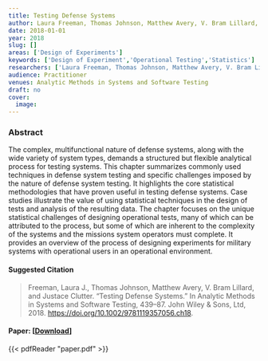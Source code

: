 ```yaml
---
title: Testing Defense Systems
author: Laura Freeman, Thomas Johnson, Matthew Avery, V. Bram Lillard, Justace Clutter
date: 2018-01-01
year: 2018
slug: []
areas: ['Design of Experiments']
keywords: ['Design of Experiment','Operational Testing','Statistics']
researchers: ['Laura Freeman, Thomas Johnson, Matthew Avery, V. Bram Lillard, Justace Clutter']
audience: Practitioner
venues: Analytic Methods in Systems and Software Testing
draft: no
cover:
  image: 
---
```




### Abstract
The complex, multifunctional nature of defense systems, along with the wide variety of system types, demands a structured but flexible analytical process for testing systems. This chapter summarizes commonly used techniques in defense system testing and specific challenges imposed by the nature of defense system testing. It highlights the core statistical methodologies that have proven useful in testing defense systems. Case studies illustrate the value of using statistical techniques in the design of tests and analysis of the resulting data. The chapter focuses on the unique statistical challenges of designing operational tests, many of which can be attributed to the process, but some of which are inherent to the complexity of the systems and the missions system operators must complete. It provides an overview of the process of designing experiments for military systems with operational users in an operational environment.

#### Suggested Citation
> Freeman, Laura J., Thomas Johnson, Matthew Avery, V. Bram Lillard, and Justace Clutter. “Testing Defense Systems.” In Analytic Methods in Systems and Software Testing, 439–87. John Wiley & Sons, Ltd, 2018. https://doi.org/10.1002/9781119357056.ch18.



#### Paper: [[Download](paper.pdf)]
{{< pdfReader "paper.pdf" >}}


